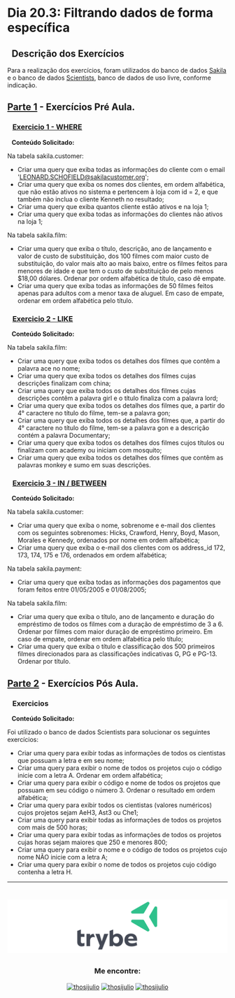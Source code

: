 # Dia 20.3: Filtrando dados de forma específica

## &nbsp; Descrição dos Exercícios
Para a realização dos exercícios, foram utilizados do banco de dados [Sakila](https://dev.mysql.com/doc/sakila/en/) e o banco de dados [Scientists](https://creativecommons.org/licenses/by-sa/3.0/), banco de dados de uso livre, conforme indicação.

## [Parte 1](./DIA_03/PRE-AULA/) - Exercícios Pré Aula.

### &nbsp;&nbsp; [Exercicio 1 - WHERE](./PRE-AULA/1-WHERE.sql)
  <b>&nbsp;&nbsp;&nbsp;Conteúdo Solicitado: </b> <br> 

Na tabela sakila.customer:
  - Criar uma query que exiba todas as informações do cliente com o email 'LEONARD.SCHOFIELD@sakilacustomer.org';
  - Criar uma query que exiba os nomes dos clientes, em ordem  alfabética, que não estão ativos no sistema e pertencem à loja com id = 2, e que também não inclua o cliente Kenneth no resultado;
  - Criar uma query que exiba quantos cliente estão ativos e na loja 1;
  - Criar uma query que exiba todas as informações do clientes não ativos na loja 1;

Na tabela sakila.film:
  - Criar uma query que exiba o título, descrição, ano de lançamento e valor de custo de substituição, dos 100 filmes com maior custo de substituição, do valor mais alto ao mais baixo, entre os filmes feitos para menores de idade e que tem o custo de substituição de pelo menos $18,00 dólares. Ordenar por ordem alfabética de título, caso dê empate.
  - Criar uma query que exiba todas as informações de 50 filmes feitos apenas para adultos com a menor taxa de aluguel. Em caso de empate, ordenar em ordem alfabética pelo título.

### &nbsp;&nbsp; [Exercicio 2 - LIKE](./PRE-AULA/2-LIKE.sql)
  <b>&nbsp;&nbsp;&nbsp;Conteúdo Solicitado: </b> <br> 

Na tabela sakila.film:
  - Criar uma query que exiba todos os detalhes dos filmes que contêm a palavra ace no nome;
  - Criar uma query que exiba todos os detalhes dos filmes cujas descrições finalizam com china;
  - Criar uma query que exiba todos os detalhes dos filmes cujas descrições contêm a palavra girl e o título finaliza com a palavra lord;
  - Criar uma query que exiba todos os detalhes dos filmes que, a partir do 4° caractere no título do filme, tem-se a palavra gon;
  - Criar uma query que exiba todos os detalhes dos filmes que, a partir do 4° caractere no título do filme, tem-se a palavra gon e a descrição contém a palavra Documentary;
  - Criar uma query que exiba todos os detalhes dos filmes cujos títulos ou finalizam com academy ou iniciam com mosquito;
  - Criar uma query que exiba todos os detalhes dos filmes que contêm as palavras monkey e sumo em suas descrições.

### &nbsp;&nbsp; [Exercicio 3 - IN / BETWEEN](./PRE-AULA/3-IN-BETWEEN.sql)
  <b>&nbsp;&nbsp;&nbsp;Conteúdo Solicitado: </b> <br>
  
Na tabela sakila.customer:
  - Criar uma query que exiba o nome, sobrenome e e-mail dos clientes com os seguintes sobrenomes: Hicks, Crawford, Henry, Boyd, Mason, Morales e Kennedy, ordenados por nome em ordem alfabética;
  - Criar uma query que exiba o e-mail dos clientes com os address_id 172, 173, 174, 175 e 176, ordenados em ordem alfabética;

Na tabela sakila.payment:
  - Criar uma query que exiba todas as informações dos pagamentos que foram feitos entre 01/05/2005 e 01/08/2005;

Na tabela sakila.film:
  - Criar uma query que exiba o título, ano de lançamento e duração do empréstimo de todos os filmes com a duração de empréstimo de 3 a 6. Ordenar por filmes com maior duração de empréstimo primeiro. Em caso de empate, ordenar em ordem alfabética pelo título;
  - Criar uma query que exiba o título e classificação dos 500 primeiros filmes direcionados para as classificações indicativas G, PG e PG-13. Ordenar por título.

## [Parte 2](https://github.com/thosijulio/trybe-exercises/blob/exercises/20.3/3.BACK-END/BLOCO_20/DIA_03/POS-AULA/Exercicios%20Scientists%20DB.sql) - Exercícios Pós Aula.

### &nbsp;&nbsp; Exercicios
  <b>&nbsp;&nbsp;&nbsp;Conteúdo Solicitado: </b> <br>

Foi utilizado o banco de dados Scientists para solucionar os seguintes exercícios:
  - Criar uma query para exibir todas as informações de todos os cientistas que possuam a letra e em seu nome;
  - Criar uma query para exibir o nome de todos os projetos cujo o código inicie com a letra A. Ordenar em ordem alfabética;
  - Criar uma query para exibir o código e nome de todos os projetos que possuam em seu código o número 3. Ordenar o resultado em ordem alfabética;
  - Criar uma query para exibir todos os cientistas (valores numéricos) cujos projetos sejam AeH3, Ast3 ou Che1;
  - Criar uma query para exibir todas as informações de todos os projetos com mais de 500 horas;
  - Criar uma query para exibir todas as informações de todos os projetos cujas horas sejam maiores que 250 e menores 800;
  - Criar uma query para exibir o nome e o código de todos os projetos cujo nome NÃO inicie com a letra A;
  - Criar uma query para exibir o nome de todos os projetos cujo código contenha a letra H.

---

<h1 align="center">
    <img alt="Trybe" src="https://github.com/thosijulio/trybe-projects/blob/main/trybe-logo.png"/>
</h1>
<h3 align=center>Me encontre:</h3>
<p align=center>
<a href="https://www.linkedin.com/in/thosijulio/" target="blank"><img align="center" src="https://cdn.jsdelivr.net/npm/simple-icons@3.0.1/icons/linkedin.svg" alt="thosijulio" height="20" width="20" /></a>
<a href="https://www.github.com/thosijulio/" target="blank"><img align="center" src="https://cdn.jsdelivr.net/npm/simple-icons@3.0.1/icons/github.svg" alt="thosijulio" height="20" width="20" /></a>
<a href="https://www.instagram.com/thosijulio" target="blank"><img align="center" src="https://cdn.jsdelivr.net/npm/simple-icons@3.0.1/icons/instagram.svg" alt="thosijulio" height="20" width="20" /></a>
</p>
